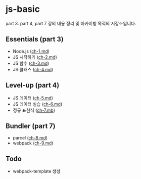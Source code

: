 # js-basic
part 3. part 4, part 7 강의 내용 정리 및 아카이빙 목적의 저장소입니다.

## Essentials (part 3)
- Node.js ([ch-1.md](https://github.com/jurilee0/js-basic/blob/essentials/memo/ch-1.md))
- JS 시작하기 ([ch-2.md](https://github.com/jurilee0/js-basic/blob/essentials/memo/ch-2.md))
- JS 함수 ([ch-3.md](https://github.com/jurilee0/js-basic/blob/essentials/memo/ch-3.md))
- JS 클래스 ([ch-4.md](https://github.com/jurilee0/js-basic/blob/essentials/memo/ch-4.md))

## Level-up (part 4)
- JS 데이터 ([ch-5.md](https://github.com/jurilee0/js-basic/blob/level-up/memo/ch-5.md))
- JS 데이터 실습 ([ch-6.md](https://github.com/jurilee0/js-basic/blob/level-up/memo/ch-6.md))
- 정규 표현식 ([ch-7.mb](https://github.com/jurilee0/js-basic/blob/level-up/memo/ch-7.md))

## Bundler (part 7)
- parcel ([ch-8.md](https://github.com/jurilee0/js-basic/blob/bundler-parcel/memo/ch-8.md))
- webpack ([ch-9.md](https://github.com/jurilee0/js-basic/blob/bundler-webpack/memo/ch-9.md))

## Todo
- webpack-template 생성
